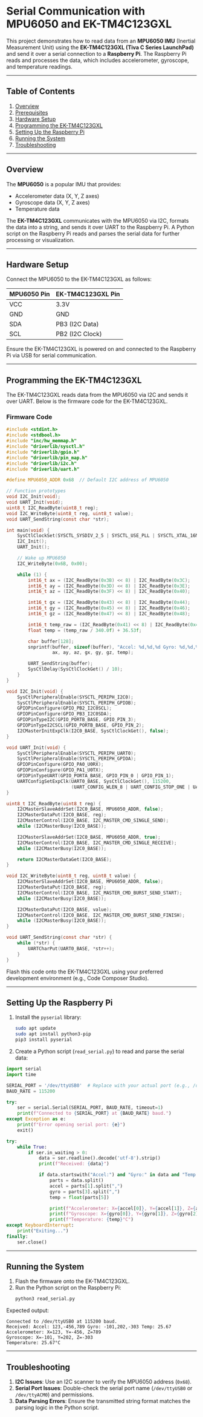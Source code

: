 # Serial Communication with MPU6050 and EK-TM4C123GXL

This project demonstrates how to read data from an **MPU6050 IMU** (Inertial Measurement Unit) using the **EK-TM4C123GXL (Tiva C Series LaunchPad)** and send it over a serial connection to a **Raspberry Pi**. The Raspberry Pi reads and processes the data, which includes accelerometer, gyroscope, and temperature readings.

---

## Table of Contents
1. [Overview](#overview)
2. [Prerequisites](#prerequisites)
3. [Hardware Setup](#hardware-setup)
4. [Programming the EK-TM4C123GXL](#programming-the-ek-tm4c123gxl)
5. [Setting Up the Raspberry Pi](#setting-up-the-raspberry-pi)
6. [Running the System](#running-the-system)
7. [Troubleshooting](#troubleshooting)

---

## Overview
The **MPU6050** is a popular IMU that provides:
- Accelerometer data (X, Y, Z axes)
- Gyroscope data (X, Y, Z axes)
- Temperature data

The **EK-TM4C123GXL** communicates with the MPU6050 via I2C, formats the data into a string, and sends it over UART to the Raspberry Pi. A Python script on the Raspberry Pi reads and parses the serial data for further processing or visualization.

---

## Hardware Setup
Connect the MPU6050 to the EK-TM4C123GXL as follows:

| MPU6050 Pin | EK-TM4C123GXL Pin |
|-------------|-------------------|
| VCC         | 3.3V              |
| GND         | GND               |
| SDA         | PB3 (I2C Data)    |
| SCL         | PB2 (I2C Clock)   |

Ensure the EK-TM4C123GXL is powered on and connected to the Raspberry Pi via USB for serial communication.

---

## Programming the EK-TM4C123GXL
The EK-TM4C123GXL reads data from the MPU6050 via I2C and sends it over UART. Below is the firmware code for the EK-TM4C123GXL.

### Firmware Code
```c
#include <stdint.h>
#include <stdbool.h>
#include "inc/hw_memmap.h"
#include "driverlib/sysctl.h"
#include "driverlib/gpio.h"
#include "driverlib/pin_map.h"
#include "driverlib/i2c.h"
#include "driverlib/uart.h"

#define MPU6050_ADDR 0x68  // Default I2C address of MPU6050

// Function prototypes
void I2C_Init(void);
void UART_Init(void);
uint8_t I2C_ReadByte(uint8_t reg);
void I2C_WriteByte(uint8_t reg, uint8_t value);
void UART_SendString(const char *str);

int main(void) {
    SysCtlClockSet(SYSCTL_SYSDIV_2_5 | SYSCTL_USE_PLL | SYSCTL_XTAL_16MHZ | SYSCTL_OSC_MAIN);
    I2C_Init();
    UART_Init();

    // Wake up MPU6050
    I2C_WriteByte(0x6B, 0x00);

    while (1) {
        int16_t ax = (I2C_ReadByte(0x3B) << 8) | I2C_ReadByte(0x3C);
        int16_t ay = (I2C_ReadByte(0x3D) << 8) | I2C_ReadByte(0x3E);
        int16_t az = (I2C_ReadByte(0x3F) << 8) | I2C_ReadByte(0x40);

        int16_t gx = (I2C_ReadByte(0x43) << 8) | I2C_ReadByte(0x44);
        int16_t gy = (I2C_ReadByte(0x45) << 8) | I2C_ReadByte(0x46);
        int16_t gz = (I2C_ReadByte(0x47) << 8) | I2C_ReadByte(0x48);

        int16_t temp_raw = (I2C_ReadByte(0x41) << 8) | I2C_ReadByte(0x42);
        float temp = (temp_raw / 340.0f) + 36.53f;

        char buffer[128];
        snprintf(buffer, sizeof(buffer), "Accel: %d,%d,%d Gyro: %d,%d,%d Temp: %.2f\n",
                 ax, ay, az, gx, gy, gz, temp);

        UART_SendString(buffer);
        SysCtlDelay(SysCtlClockGet() / 10);
    }
}

void I2C_Init(void) {
    SysCtlPeripheralEnable(SYSCTL_PERIPH_I2C0);
    SysCtlPeripheralEnable(SYSCTL_PERIPH_GPIOB);
    GPIOPinConfigure(GPIO_PB2_I2C0SCL);
    GPIOPinConfigure(GPIO_PB3_I2C0SDA);
    GPIOPinTypeI2C(GPIO_PORTB_BASE, GPIO_PIN_3);
    GPIOPinTypeI2CSCL(GPIO_PORTB_BASE, GPIO_PIN_2);
    I2CMasterInitExpClk(I2C0_BASE, SysCtlClockGet(), false);
}

void UART_Init(void) {
    SysCtlPeripheralEnable(SYSCTL_PERIPH_UART0);
    SysCtlPeripheralEnable(SYSCTL_PERIPH_GPIOA);
    GPIOPinConfigure(GPIO_PA0_U0RX);
    GPIOPinConfigure(GPIO_PA1_U0TX);
    GPIOPinTypeUART(GPIO_PORTA_BASE, GPIO_PIN_0 | GPIO_PIN_1);
    UARTConfigSetExpClk(UART0_BASE, SysCtlClockGet(), 115200,
                        (UART_CONFIG_WLEN_8 | UART_CONFIG_STOP_ONE | UART_CONFIG_PAR_NONE));
}

uint8_t I2C_ReadByte(uint8_t reg) {
    I2CMasterSlaveAddrSet(I2C0_BASE, MPU6050_ADDR, false);
    I2CMasterDataPut(I2C0_BASE, reg);
    I2CMasterControl(I2C0_BASE, I2C_MASTER_CMD_SINGLE_SEND);
    while (I2CMasterBusy(I2C0_BASE));

    I2CMasterSlaveAddrSet(I2C0_BASE, MPU6050_ADDR, true);
    I2CMasterControl(I2C0_BASE, I2C_MASTER_CMD_SINGLE_RECEIVE);
    while (I2CMasterBusy(I2C0_BASE));

    return I2CMasterDataGet(I2C0_BASE);
}

void I2C_WriteByte(uint8_t reg, uint8_t value) {
    I2CMasterSlaveAddrSet(I2C0_BASE, MPU6050_ADDR, false);
    I2CMasterDataPut(I2C0_BASE, reg);
    I2CMasterControl(I2C0_BASE, I2C_MASTER_CMD_BURST_SEND_START);
    while (I2CMasterBusy(I2C0_BASE));

    I2CMasterDataPut(I2C0_BASE, value);
    I2CMasterControl(I2C0_BASE, I2C_MASTER_CMD_BURST_SEND_FINISH);
    while (I2CMasterBusy(I2C0_BASE));
}

void UART_SendString(const char *str) {
    while (*str) {
        UARTCharPut(UART0_BASE, *str++);
    }
}
```

Flash this code onto the EK-TM4C123GXL using your preferred development environment (e.g., Code Composer Studio).

---

## Setting Up the Raspberry Pi
1. Install the `pyserial` library:
   ```bash
   sudo apt update
   sudo apt install python3-pip
   pip3 install pyserial
   ```

2. Create a Python script (`read_serial.py`) to read and parse the serial data:

```python
import serial
import time

SERIAL_PORT = '/dev/ttyUSB0'  # Replace with your actual port (e.g., /dev/ttyACM0)
BAUD_RATE = 115200

try:
    ser = serial.Serial(SERIAL_PORT, BAUD_RATE, timeout=1)
    print(f"Connected to {SERIAL_PORT} at {BAUD_RATE} baud.")
except Exception as e:
    print(f"Error opening serial port: {e}")
    exit()

try:
    while True:
        if ser.in_waiting > 0:
            data = ser.readline().decode('utf-8').strip()
            print(f"Received: {data}")

            if data.startswith("Accel:") and "Gyro:" in data and "Temp:" in data:
                parts = data.split()
                accel = parts[1].split(",")
                gyro = parts[3].split(",")
                temp = float(parts[5])

                print(f"Accelerometer: X={accel[0]}, Y={accel[1]}, Z={accel[2]}")
                print(f"Gyroscope: X={gyro[0]}, Y={gyro[1]}, Z={gyro[2]}")
                print(f"Temperature: {temp}°C")
except KeyboardInterrupt:
    print("Exiting...")
finally:
    ser.close()
```

---

## Running the System
1. Flash the firmware onto the EK-TM4C123GXL.
2. Run the Python script on the Raspberry Pi:
   ```bash
   python3 read_serial.py
   ```

Expected output:
```
Connected to /dev/ttyUSB0 at 115200 baud.
Received: Accel: 123,-456,789 Gyro: -101,202,-303 Temp: 25.67
Accelerometer: X=123, Y=-456, Z=789
Gyroscope: X=-101, Y=202, Z=-303
Temperature: 25.67°C
```

---

## Troubleshooting
1. **I2C Issues**: Use an I2C scanner to verify the MPU6050 address (`0x68`).
2. **Serial Port Issues**: Double-check the serial port name (`/dev/ttyUSB0` or `/dev/ttyACM0`) and permissions.
3. **Data Parsing Errors**: Ensure the transmitted string format matches the parsing logic in the Python script.
